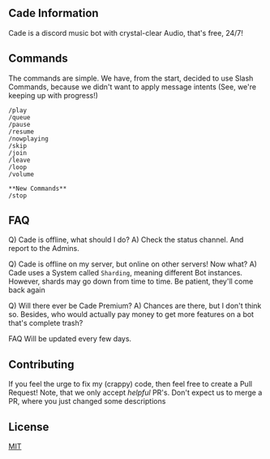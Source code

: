 ## Cade Information

Cade is a discord music bot with crystal-clear Audio, that's free, 24/7!
## Commands

The commands are simple. We have, from the start, decided to use Slash Commands, because we didn't want to apply message intents (See, we're keeping up with progress!)

```
/play
/queue
/pause
/resume
/nowplaying
/skip
/join
/leave
/loop
/volume 

**New Commands**
/stop
```

## FAQ


Q) Cade is offline, what should I do?
A) Check the status channel. And report to the Admins.

Q) Cade is offline on my server, but online on other servers! Now what?
A) Cade uses a System called `Sharding`, meaning different Bot instances. However, shards may go down from time to time. Be patient, they'll come back again

Q) Will there ever be Cade Premium?
A) Chances are there, but I don't think so. Besides, who would actually pay money to get more features on a bot that's complete trash?

FAQ Will be updated every few days.

## Contributing
If you feel the urge to fix my (crappy) code, then feel free to create a Pull Request! Note, that we only accept *helpful* PR's. Don't expect us to merge a PR, where you just changed some descriptions

## License
[MIT](https://github.com/Stift007/CadeBot/blob/main/LICENSE)

